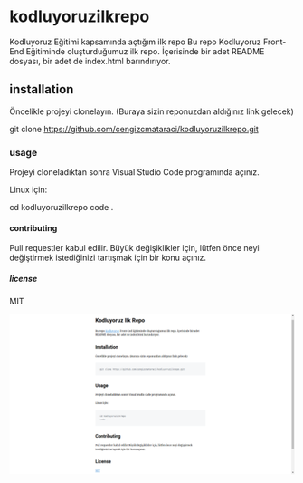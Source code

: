 # kodluyoruzilkrepo
Kodluyoruz Eğitimi kapsamında açtığım ilk repo
Bu repo Kodluyoruz Front-End Eğitiminde oluşturduğumuz ilk repo. İçerisinde bir adet README dosyası, bir adet de index.html barındırıyor. 
## installation 
Öncelikle projeyi clonelayın. (Buraya sizin reponuzdan aldığınız link gelecek)

git clone https://github.com/cengizcmataraci/kodluyoruzilkrepo.git
### usage
Projeyi cloneladıktan sonra Visual Studio Code programında açınız.

Linux için:

cd kodluyoruzilkrepo
code .
#### contributing
Pull requestler kabul edilir. Büyük değişiklikler için, lütfen önce neyi değiştirmek istediğinizi tartışmak için bir konu açınız.
##### license

MIT

![proje resmi](https://raw.githubusercontent.com/Kodluyoruz/taskforce/main/git/odev1/figures/markdown.png)
